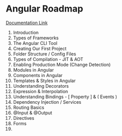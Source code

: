 # Angular Roadmap

[Documentation Link](https://angular.io/docs)

1. Introduction
2. Types of Frameworks
3. The Angular CLI Tool
4. Creating Our First Project
5. Folder Structure / Config Files
6. Types of Compilation - JIT & AOT
7. Enabling Production Mode (Change Detection)
8. Modules in Angular
9. Components in Angular
10. Templates & Styles in Angular
11. Understanding Decorators
12. Expression & Interpolation
13. Understanding Bindings - [ Property ] & ( Events )
14. Dependency Injection / Services
15. Routing Basics
16. @Input & @Output
17. Directives
18. Forms
19. 
